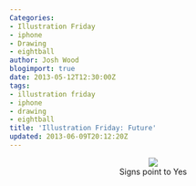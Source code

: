 ```yaml
---
Categories:
- Illustration Friday
- iphone
- Drawing
- eightball
author: Josh Wood
blogimport: true
date: 2013-05-12T12:30:00Z
tags:
- illustration friday
- iphone
- drawing
- eightball
title: 'Illustration Friday: Future'
updated: 2013-06-09T20:12:20Z
---
```


<div class="separator" style="clear: both; text-align: center;">
  <img border="0" src="/img/continuous8ball.png" /></a>
  <div class="caption">Signs point to Yes</div>
</div>
